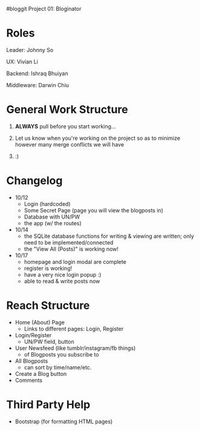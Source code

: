 #bloggit
Project 01: Bloginator

# Roles
Leader: Johnny So

UX: Vivian Li

Backend: Ishraq Bhuiyan

Middleware: Darwin Chiu

# General Work Structure
1) <b>ALWAYS</b> pull before you start working...

2) Let us know when you're working on the project so as to minimize however many merge conflicts we will have

3) :)

# Changelog
- 10/12
  - Login (hardcoded)
  - Some Secret Page (page you will view the blogposts in)
  - Database with UN/PW 
  - the app (w/ the routes)
- 10/14
  - the SQLite database functions for writing & viewing are written; only need to be implemented/connected
  - the "View All (Posts)" is working now!
- 10/17
  - homepage and login modal are complete
  - register is working!
  - have a very nice login popup :)
  - able to read & write posts now

# Reach Structure
- Home (About) Page
  - Links to different pages: Login, Register
- Login/Register
  - UN/PW field, button
- User Newsfeed (like tumblr/instagram/fb things)
  - of Blogposts you subscribe to
- All Blogposts
  - can sort by time/name/etc.
- Create a Blog button
- Comments

# Third Party Help
- Bootstrap (for formatting HTML pages)
